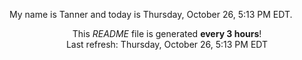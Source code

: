 My name is Tanner and today is Thursday, October 26, 5:13 PM EDT.

<p align="center">This <i>README</i> file is generated <b>every 3 hours</b>!</br>Last refresh: Thursday, October 26, 5:13 PM EDT<br /></p>
